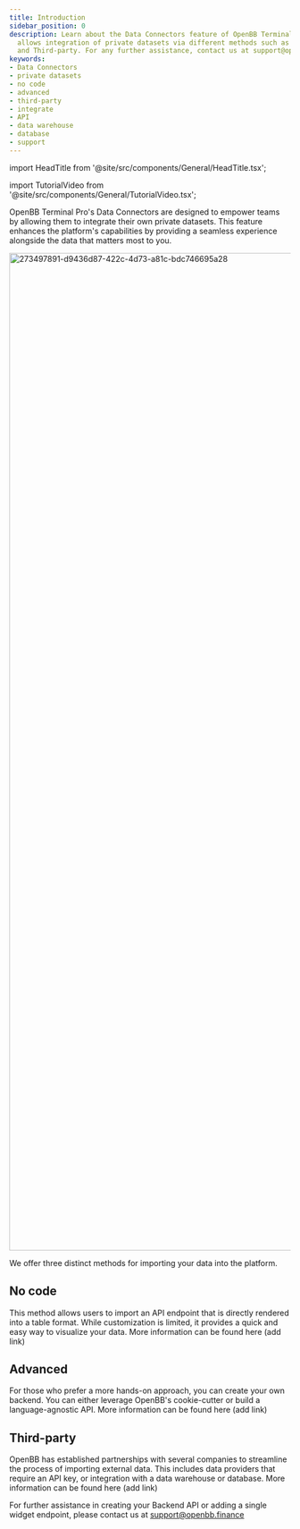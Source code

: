 ```yaml
---
title: Introduction
sidebar_position: 0
description: Learn about the Data Connectors feature of OpenBB Terminal Pro which
  allows integration of private datasets via different methods such as No code, Advanced
  and Third-party. For any further assistance, contact us at support@openbb.finance.
keywords:
- Data Connectors
- private datasets
- no code
- advanced
- third-party
- integrate
- API
- data warehouse
- database
- support
---
```


import HeadTitle from '@site/src/components/General/HeadTitle.tsx';

<HeadTitle title="Data Connectors | OpenBB Terminal Pro Docs" />

import TutorialVideo from '@site/src/components/General/TutorialVideo.tsx';

<TutorialVideo
  youtubeLink="https://www.youtube.com/embed/1UVGYgs0K28?si=RfJ9d6vYLWkcAKF3"
  videoLegend="Short introduction to Terminal Pro Data Connectors"
/>

OpenBB Terminal Pro's Data Connectors are designed to empower teams by allowing them to integrate their own private datasets. This feature enhances the platform's capabilities by providing a seamless experience alongside the data that matters most to you.

<img width="1785" alt="273497891-d9436d87-422c-4d73-a81c-bdc746695a28" src="https://github.com/OpenBB-finance/OpenBBTerminal/assets/25267873/f06f340b-0150-4475-baae-69a28a8d4493"/>

We offer three distinct methods for importing your data into the platform.

## No code

This method allows users to import an API endpoint that is directly rendered into a table format. While customization is limited, it provides a quick and easy way to visualize your data. More information can be found here (add link)

## Advanced

For those who prefer a more hands-on approach, you can create your own backend. You can either leverage OpenBB's cookie-cutter or build a language-agnostic API. More information can be found here (add link)

## Third-party

OpenBB has established partnerships with several companies to streamline the process of importing external data. This includes data providers that require an API key, or integration with a data warehouse or database. More information can be found here (add link)

For further assistance in creating your Backend API or adding a single widget endpoint, please contact us at support@openbb.finance
